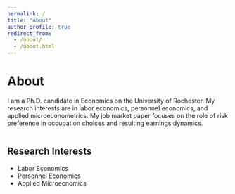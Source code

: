 ```yaml
---
permalink: /
title: "About"
author_profile: true
redirect_from: 
  - /about/
  - /about.html
---
```

# About
I am a Ph.D. candidate in Economics on the University of Rochester. My research interests are in labor economics, personnel economics, and applied microeconometrics. My job market paper focuses on the role of risk preference in occupation choices and resulting earnings dynamics.

<div style="display: flex;">
  <div style="flex: 1;">
    <h2>Research Interests</h2>
    <ul>
      <li>Labor Economics</li>
      <li>Personnel Economics</li>
      <li>Applied Microecnomics</li>
    </ul>
  </div>
  <div style="flex: 1;">
    <h2></h2>

  </div>
</div>
